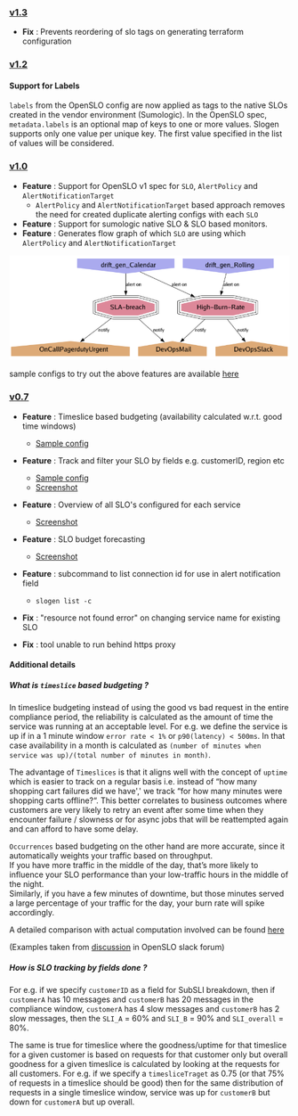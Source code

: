### [v1.3](https://github.com/OpenSLO/slogen/releases/tag/v1.3)

- **Fix** : Prevents reordering of slo tags on generating terraform configuration


### [v1.2](https://github.com/OpenSLO/slogen/releases/tag/v1.2)

#### Support for Labels
`labels` from the OpenSLO config are now applied as tags to the native SLOs created in the vendor environment (Sumologic). In the OpenSLO spec, `metadata.labels` is an optional map of keys to one or more values. Slogen supports only one value per unique key. The first value specified in the list of values will be considered.


### [v1.0](https://github.com/OpenSLO/slogen/releases/tag/v1.0.0)

- **Feature** : Support for OpenSLO v1 spec for `SLO`, `AlertPolicy` and `AlertNotificationTarget`
  - `AlertPolicy` and `AlertNotificationTarget` based approach removes the need for created duplicate alerting configs with each `SLO`
- **Feature** : Support for sumologic native SLO & SLO based monitors.
- **Feature** : Generates flow graph of which `SLO` are using which `AlertPolicy` and `AlertNotificationTarget`

![dep-graph](misc/samples-flowchart.png)

sample configs to try out the above features are available [here](samples/sumologic/v1)



### [v0.7](https://github.com/OpenSLO/slogen/milestone/2?closed=1)

- **Feature** : Timeslice based budgeting (availability calculated w.r.t. good time windows)  
  - [Sample config](samples/openslo/ingest-lag-timeslice-budgeting.yaml)
  
- **Feature** : Track and filter your SLO by fields e.g. customerID, region etc
  - [Sample config](samples/openslo/ingest-lag-timeslice-budgeting.yaml)
  - [Screenshot](misc/SLO-breakdow.png)

- **Feature** : Overview of all SLO's configured for each service
  - [Screenshot](misc/service-overview.png)
  
- **Feature** : SLO budget forecasting
  - [Screenshot](misc/budget-forecast.png)

- **Feature** : subcommand to list connection id for use in alert notification field
  - `slogen list -c`

- **Fix** : "resource not found error" on changing service name for existing SLO

- **Fix** : tool unable to run behind https proxy

#### Additional details

##### What is `timeslice` based budgeting ?
In timeslice budgeting instead of using the good vs bad request in the entire compliance period, the reliability is calculated as the amount of time the service was running at an acceptable level. For e.g. we define the service is up if in a 1 minute window `error rate < 1%` or `p90(latency) < 500ms`. In that case availability in a month is calculated as `(number of minutes when service was up)/(total number of minutes in month)`.

The advantage of `Timeslices` is that it aligns well with the concept of `uptime` which is easier to track on a regular basis 
i.e. instead of “how many shopping cart failures did we have',' we track “for how many minutes were shopping carts offline?“.
This better correlates to business outcomes where customers are very likely to retry an event after some time when they encounter failure / slowness or for async jobs that will be reattempted again and can afford to have some delay.  

`Occurrences` based budgeting on the other hand are more accurate, since it automatically weights your traffic based on throughput.  
If you have more traffic in the middle of the day, that’s more likely to influence your SLO performance than your low-traffic hours in the middle of the night.  
Similarly, if you have a few minutes of downtime, but those minutes served a large percentage of your traffic for the day, your burn rate will spike accordingly.

A detailed comparison with actual computation involved can be found [here](https://gist.github.com/nobl9-mikec/a1a55d97d77f10216be775eaad7221ac)

(Examples taken from [discussion](https://openslo.slack.com/archives/C0202J83M3R/p1637255459106800?thread_ts=1637242125.103900&cid=C0202J83M3R) in OpenSLO slack forum)
##### How is SLO tracking by fields done ?
For e.g. if we specify `customerID` as a field for SubSLI breakdown, 
then if `customerA` has 10 messages and `customerB` has 20 messages in the compliance window, `customerA` has 4 slow messages 
and `customerB` has 2 slow messages, then the `SLI_A` = 60% and `SLI_B` = 90% and `SLI_overall` = 80%. 

The same is true for timeslice where the goodness/uptime for that timeslice for a given customer is based on 
requests for that customer only but overall goodness for a given timeslice is calculated by looking at the requests for all customers. 
For e.g. if we specify a `timesliceTraget` as 0.75 (or that 75% of requests in a timeslice should be good) 
then for the same distribution of requests in a single timeslice window, service was up for `customerB` but down for `customerA` but up overall.

